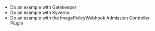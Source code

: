 * Do an example with Gatekeeper
* Do an example with Kyverno
* Do an example with the ImagePolicyWebhook Admission Controller Plugin
